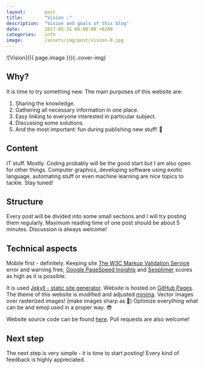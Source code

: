 ```yaml
---
layout:       post
title:        "Vision 💡"
description:  "Vision and goals of this blog"
date:         2017-05-31 08:00:00 +0200
categories:   info
image:        /assets/img/post/vision-0.jpg
---
```


![Vision]({{ page.image }}){:.cover-img}

## Why?

It is time to try something new. The main purposes of this website are:

1. Sharing the knowledge.
2. Gathering all necessary information in one place.
3. Easy linking to everyone interested in particular subject.
4. Discussing some solutions.
5. And the most important: fun during publishing new stuff! 🎉


## Content

IT stuff. Mostly. Coding probably will be the good start but I am also open for other things. Computer graphics, developing software using exotic language, automating stuff or even machine learning are nice topics to tackle. Stay tuned!


## Structure

Every post will be divided into some small sections and I will try posting them regularly. Maximum reading time of one post should be about 5 minutes. Discussion is always welcome!


## Technical aspects

Mobile first - definitely. Keeping site [The W3C Markup Validation Service](https://validator.w3.org/nu/?doc=https%3A%2F%2Falbinek.com) error and warning free, [Google PageSpeed Insights](https://developers.google.com/speed/pagespeed/insights/?url=albinek.com) and [Seoptimer](https://www.seoptimer.com/albinek.com) scores as high as it is possible.

It is used [Jekyll - static site generator](https://jekyllrb.com). Website is hosted on [GitHub Pages](https://pages.github.com). The theme of this website is modified and adjusted [minima](https://github.com/jekyll/minima). Vector images over rasterized images! (make images sharp as 🔪) Optimize everything what can be and emoji used in a proper way. 😎

Website source code can be found [here](https://github.com/albinekcom/albinekcom.github.io). Pull requests are also welcome!


## Next step

The next step is very simple - it is time to start posting! Every kind of feedback is highly appreciated.
